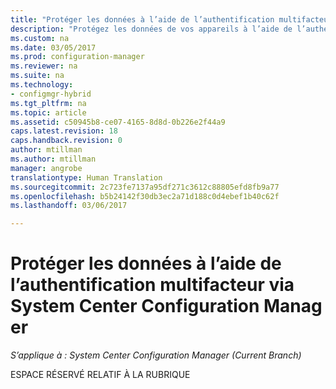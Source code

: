 ```yaml
---
title: "Protéger les données à l’aide de l’authentification multifacteur via System Center Configuration Manager | Microsoft Docs"
description: "Protégez les données de vos appareils à l’aide de l’authentification multifacteur, via System Center Configuration Manager."
ms.custom: na
ms.date: 03/05/2017
ms.prod: configuration-manager
ms.reviewer: na
ms.suite: na
ms.technology:
- configmgr-hybrid
ms.tgt_pltfrm: na
ms.topic: article
ms.assetid: c50945b8-ce07-4165-8d8d-0b226e2f44a9
caps.latest.revision: 18
caps.handback.revision: 0
author: mtillman
ms.author: mtillman
manager: angrobe
translationtype: Human Translation
ms.sourcegitcommit: 2c723fe7137a95df271c3612c88805efd8fb9a77
ms.openlocfilehash: b5b24142f30db3ec2a71d188c0d4ebef1b40c62f
ms.lasthandoff: 03/06/2017

---
```

# <a name="protect-data-with-multi-factor-authentication-using-system-center-configuration-manager"></a>Protéger les données à l’aide de l’authentification multifacteur via System Center Configuration Manager

*S’applique à : System Center Configuration Manager (Current Branch)*

ESPACE RÉSERVÉ RELATIF À LA RUBRIQUE

